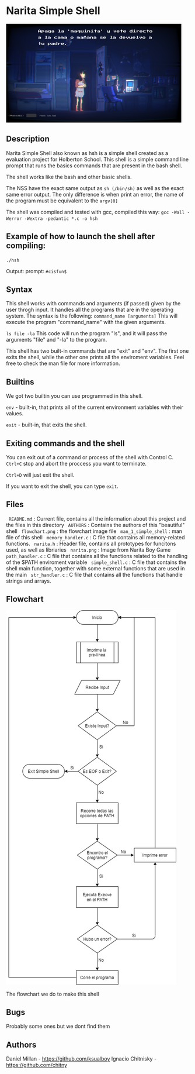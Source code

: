# Narita Simple Shell
[![Image from game Narita Boy that helped us to disperse in moments of despair](https://github.com/Ksualboy/simple_shell/blob/main/narita.png?raw=true "Image from game Narita Boy that helped us to disperse in moments of despair")](https://github.com/Ksualboy/simple_shell/blob/main/narita.png?raw=true "Image from game Narita Boy that helped us to disperse in moments of despair")

## Description

Narita Simple Shell also known as hsh is a simple shell created as a evaluation project for Holberton School. This shell is a simple command line prompt that runs the basics commands that are present in the bash shell. 

The shell works like the bash and other basic shells.

The NSS have the exact same output as `sh (/bin/sh)` as well as the exact same error output.
The only difference is when print an error, the name of the program must be equivalent to the `argv[0]` 

The shell was compiled and tested with gcc, compiled this way:
`gcc -Wall -Werror -Wextra -pedantic *.c -o hsh`

## Example of how to launch the shell after compiling:
`./hsh`

Output: prompt: `#cisfun$`
## Syntax

This shell works with commands and arguments (if passed) given by the user throgh input. It handles all the programs that are in the operating system. The syntax is the following:
`command_name [arguments]`
This will execute the program "command_name" with the given arguments.

` ls file -la ` This code will run the program "ls", and it will pass the arguments "file" and "-la" to the program.

This shell has two built-in commands that are "exit" and "env". The first one exits the shell, while the other one prints all the enviroment variables. Feel free to check the man file for more information.

## Builtins
We got two builtin you can use programmed in this shell.

`env` - built-in, that prints all of the current environment variables with their values.

`exit` - built-in, that exits the shell.

## Exiting commands and the shell
You can exit out of a command or process of the shell with Control C. `Ctrl+C` stop and abort the proccess you want to terminate. 

`Ctrl+D` will just exit the shell.

If you want to exit the shell, you can type `exit`.

## Files
` README.md` : Current file, contains all the information about this project and the files in this directory
` AUTHORS`  : Contains the authors of this "beautiful" shell
` flowchart.png` : the flowchart image file
` man_1_simple_shell` : man file of this shell
` memory_handler.c` : C file that contains all memory-related functions.
` narita.h` : Header file, contains all prototypes for funcitons used, as well as libriaries
` narita.png` : Image from Narita Boy Game
` path_handler.c` : C file that contains all the functions related to the handling of the $PATH enviroment variable
` simple_shell.c` : C file that contains the shell main function, together with some external functions that are used in the main
` str_handler.c` : C file that contains all the functions that handle strings and arrays.
## Flowchart

[![Flowchart of NSS](https://github.com/Ksualboy/simple_shell/blob/main/flowchart.png?raw=true)](https://github.com/Ksualboy/simple_shell/blob/main/flowchart.png?raw=true )

The flowchart we do to make this shell
## Bugs
Probably some ones but we dont find them
## Authors
Daniel Millan - https://github.com/ksualboy
Ignacio Chitnisky - https://github.com/chitny